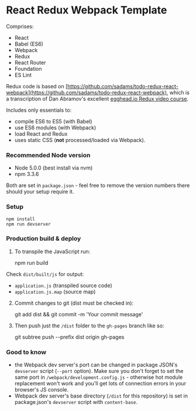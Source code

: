 # React Redux Webpack Template

Comprises:
+ React
+ Babel (ES6)
+ Webpack
+ Redux
+ React Router
+ Foundation
+ ES Lint

Redux code is based on [https://github.com/sadams/todo-redux-react-webpack](https://github.com/sadams/todo-redux-react-webpack), which is a transcription of Dan Abramov's excellent [egghead.io Redux video course](https://egghead.io/series/getting-started-with-redux).

Includes only essentials to:
+ compile ES6 to ES5 (with Babel)
+ use ES6 modules (with Webpack)
+ load React and Redux
+ uses static CSS (**not** processed/loaded via Webpack).

### Recommended Node version
+ Node 5.0.0 (best install via nvm)
+ npm 3.3.6

Both are set in `package.json` - feel free to remove the version numbers there should your setup require it.

### Setup

    npm install
    npm run devserver

### Production build & deploy

1. To transpile the JavaScript run:

    npm run build

Check `dist/built/js` for output:
+ `application.js` (transpiled source code)
+ `application.js.map` (source map)

2. Commit changes to git (dist must be checked in):

    git add dist && git commit -m 'Your commit message'

3. Then push just the `/dist` folder to the `gh-pages` branch like so:

    git subtree push --prefix dist origin gh-pages

### Good to know
+ the Webpack dev server's port can be changed in package JSON's `devserver` script (`--port` option). Make sure you don't forget to set the same port in `/webpack/development.config.js` - otherwise hot module replacement won't work and you'll get lots of connection errors in your browser's JS console.
+ Webpack dev server's base directory (`/dist` for this repository) is set in package.json's `devserver` script with `content-base`.
